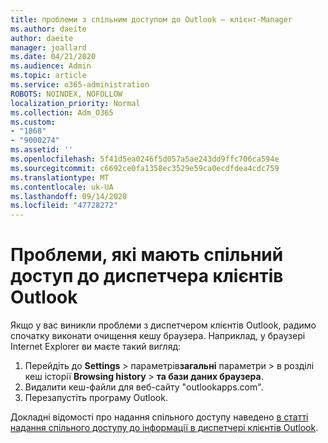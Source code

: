 ```yaml
---
title: проблеми з спільним доступом до Outlook – клієнт-Manager
ms.author: daeite
author: daeite
manager: joallard
ms.date: 04/21/2020
ms.audience: Admin
ms.topic: article
ms.service: o365-administration
ROBOTS: NOINDEX, NOFOLLOW
localization_priority: Normal
ms.collection: Adm_O365
ms.custom:
- "1868"
- "9000274"
ms.assetid: ''
ms.openlocfilehash: 5f41d5ea0246f5d057a5ae243dd9ffc706ca594e
ms.sourcegitcommit: c6692ce0fa1358ec3529e59ca0ecdfdea4cdc759
ms.translationtype: MT
ms.contentlocale: uk-UA
ms.lasthandoff: 09/14/2020
ms.locfileid: "47728272"
---
```

# <a name="problems-sharing-with-outlook-customer-manager"></a>Проблеми, які мають спільний доступ до диспетчера клієнтів Outlook

Якщо у вас виникли проблеми з диспетчером клієнтів Outlook, радимо спочатку виконати очищення кешу браузера. Наприклад, у браузері Internet Explorer ви маєте такий вигляд:

1. Перейдіть до **Settings**  >  параметрів**загальні** параметри > в розділі кеш історії **Browsing history**  >  **та бази даних браузера**.
2. Видалити кеш-файли для веб-сайту "outlookapps.com".
3. Перезапустіть програму Outlook.

Докладні відомості про надання спільного доступу наведено [в статті надання спільного доступу до інформації в диспетчері клієнтів Outlook](https://support.office.com/article/4f26cc69-67da-4cd5-b344-02d1a4799310%20).